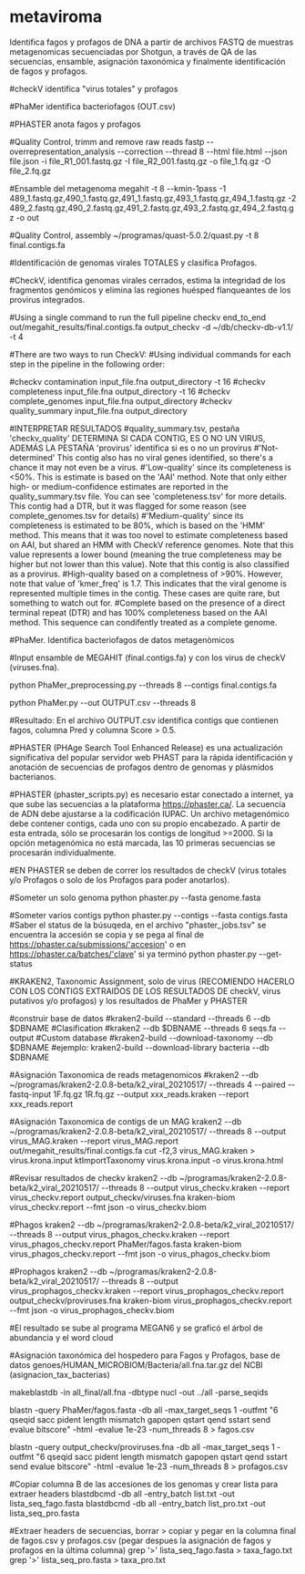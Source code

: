 # metaviroma
Identifica fagos y profagos de DNA a partir de archivos FASTQ de muestras metagenomicas secuenciadas por Shotgun, a través de QA de las secuencias, ensamble, asignación taxonómica y finalmente identificación de fagos y profagos.

#checkV identifica "virus totales" y profagos

#PhaMer identifica bacteriofagos (OUT.csv)

#PHASTER anota fagos y profagos

#Quality Control, trimm and remove raw reads
fastp --overrepresentation_analysis --correction --thread 8 --html file.html --json file.json -i file_R1_001.fastq.gz -I file_R2_001.fastq.gz -o file_1.fq.gz -O file_2.fq.gz

#Ensamble del metagenoma
megahit -t 8 --kmin-1pass -1 489_1.fastq.gz,490_1.fastq.gz,491_1.fastq.gz,493_1.fastq.gz,494_1.fastq.gz -2 489_2.fastq.gz,490_2.fastq.gz,491_2.fastq.gz,493_2.fastq.gz,494_2.fastq.gz -o out

#Quality Control, assembly
~/programas/quast-5.0.2/quast.py -t 8 final.contigs.fa



#Identificación de genomas virales TOTALES y clasifica Profagos.

#CheckV, identifica genomas virales cerrados, estima la integridad de los fragmentos genómicos y elimina las regiones huésped flanqueantes de los provirus integrados.

#Using a single command to run the full pipeline
checkv end_to_end out/megahit_results/final.contigs.fa output_checkv -d ~/db/checkv-db-v1.1/ -t 4

#There are two ways to run CheckV:
#Using individual commands for each step in the pipeline in the following order:

#checkv contamination input_file.fna output_directory -t 16
#checkv completeness input_file.fna output_directory -t 16
#checkv complete_genomes input_file.fna output_directory
#checkv quality_summary input_file.fna output_directory


#INTERPRETAR RESULTADOS
#quality_summary.tsv, pestaña 'checkv_quality' DETERMINA SI CADA CONTIG, ES O NO UN VIRUS, ADEMÁS LA PESTAÑA 'provirus' identifica si es o no un provirus
#'Not-determined' This contig also has no viral genes identified, so there's a chance it may not even be a virus.
#'Low-quality' since its completeness is <50%. This is estimate is based on the 'AAI' method. Note that only either high- or medium-confidence estimates are reported in the quality_summary.tsv file. You can see 'completeness.tsv' for more details. This contig had a DTR, but it was flagged for some reason (see complete_genomes.tsv for details)
#'Medium-quality' since its completeness is estimated to be 80%, which is based on the 'HMM' method. This means that it was too novel to estimate completeness based on AAI, but shared an HMM with CheckV reference genomes. Note that this value represents a lower bound (meaning the true completeness may be higher but not lower than this value). Note that this contig is also classified as a provirus.
#High-quality based on a completness of >90%. However, note that value of 'kmer_freq' is 1.7. This indicates that the viral genome is represented multiple times in the contig. These cases are quite rare, but something to watch out for.
#Complete based on the presence of a direct terminal repeat (DTR) and has 100% completeness based on the AAI method. This sequence can condifently treated as a complete genome.



#PhaMer. Identifica bacteriofagos de datos metagenòmicos

#Input ensamble de MEGAHIT (final.contigs.fa) y con los virus de checkV (viruses.fna).

python PhaMer_preprocessing.py --threads 8 --contigs final.contigs.fa

python PhaMer.py --out OUTPUT.csv --threads 8

#Resultado: En el archivo OUTPUT.csv identifica contigs que contienen fagos, columna Pred y columna Score > 0.5.


#PHASTER (PHAge Search Tool Enhanced Release) es una actualización significativa del popular servidor web PHAST para la rápida identificación y anotación de secuencias de profagos dentro de genomas y plásmidos bacterianos.

#PHASTER (phaster_scripts.py) es necesario estar conectado a internet, ya que sube las secuencias a la plataforma https://phaster.ca/. La secuencia de ADN debe ajustarse a la codificación IUPAC. Un archivo metagenómico debe contener contigs, cada uno con su propio encabezado. A partir de esta entrada, sólo se procesarán los contigs de longitud >=2000. Si la opción metagenómica no está marcada, las 10 primeras secuencias se procesarán individualmente.

#EN PHASTER se deben de correr los resultados de checkV (virus totales y/o Profagos o solo de los Profagos para poder anotarlos).

#Someter un solo genoma
python phaster.py --fasta genome.fasta

#Someter varios contigs
python phaster.py --contigs --fasta contigs.fasta
#Saber el status de la búsuqeda, en el archivo "phaster_jobs.tsv" se encuentra la accesión se copia y se pega al final de https://phaster.ca/submissions/'accesion' o en https://phaster.ca/batches/'clave' si ya terminó
python phaster.py --get-status


#KRAKEN2, Taxonomic Assignment, solo de virus (RECOMIENDO HACERLO CON LOS CONTIGS EXTRAIDOS DE LOS RESULTADOS DE checkV, virus putativos y/o profagos) y los resultados de PhaMer y PHASTER

#construir base de datos
#kraken2-build --standard --threads 6 --db $DBNAME
#Clasification
#kraken2 --db $DBNAME --threads 6 seqs.fa --output 
#Custom database
#kraken2-build --download-taxonomy --db $DBNAME
#ejemplo: kraken2-build --download-library bacteria --db $DBNAME

#Asignación Taxonomica de reads metagenomicos
#kraken2 --db ~/programas/kraken2-2.0.8-beta/k2_viral_20210517/ --threads 4 --paired --fastq-input 1F.fq.gz 1R.fq.gz --output xxx_reads.kraken --report xxx_reads.report

#Asignación Taxonomica de contigs de un MAG
kraken2 --db ~/programas/kraken2-2.0.8-beta/k2_viral_20210517/ --threads 8 --output virus_MAG.kraken --report virus_MAG.report out/megahit_results/final.contigs.fa
cut -f2,3 virus_MAG.kraken > virus.krona.input
ktImportTaxonomy virus.krona.input -o virus.krona.html

#Revisar resultados de checkv
kraken2 --db ~/programas/kraken2-2.0.8-beta/k2_viral_20210517/ --threads 8 --output virus_checkv.kraken --report virus_checkv.report output_checkv/viruses.fna
kraken-biom virus_checkv.report --fmt json -o virus_checkv.biom

#Phagos
kraken2 --db ~/programas/kraken2-2.0.8-beta/k2_viral_20210517/ --threads 8 --output virus_phagos_checkv.kraken --report virus_phagos_checkv.report PhaMer/fagos.fasta
kraken-biom virus_phagos_checkv.report --fmt json -o virus_phagos_checkv.biom

#Prophagos
kraken2 --db ~/programas/kraken2-2.0.8-beta/k2_viral_20210517/ --threads 8 --output virus_prophagos_checkv.kraken --report virus_prophagos_checkv.report output_checkv/proviruses.fna
kraken-biom virus_prophagos_checkv.report --fmt json -o virus_prophagos_checkv.biom


#El resultado se sube al programa MEGAN6 y se graficó el árbol de abundancia y el word cloud




#Asignación taxonómica del hospedero para Fagos y Profagos, base de datos genoes/HUMAN_MICROBIOM/Bacteria/all.fna.tar.gz del NCBI (asignacion_tax_bacterias)

makeblastdb -in all_final/all.fna -dbtype nucl -out ../all -parse_seqids

blastn -query PhaMer/fagos.fasta -db all -max_target_seqs 1 -outfmt "6 qseqid sacc pident length mismatch gapopen qstart qend sstart send evalue bitscore" -html -evalue 1e-23 -num_threads 8 > fagos.csv

blastn -query output_checkv/proviruses.fna -db all -max_target_seqs 1 -outfmt "6 qseqid sacc pident length mismatch gapopen qstart qend sstart send evalue bitscore" -html -evalue 1e-23 -num_threads 8 > profagos.csv

#Copiar columna B de las accesiones de los genomas y crear lista para extraer headers
blastdbcmd -db all -entry_batch list.txt -out lista_seq_fago.fasta 
blastdbcmd -db all -entry_batch list_pro.txt -out lista_seq_pro.fasta

#Extraer headers de secuencias, borrar > copiar y pegar en la columna final de fagos.csv y profagos.csv (pegar despues la asignación de fagos y profagos en la última columna)
grep '>' lista_seq_fago.fasta > taxa_fago.txt
grep '>' lista_seq_pro.fasta > taxa_pro.txt

